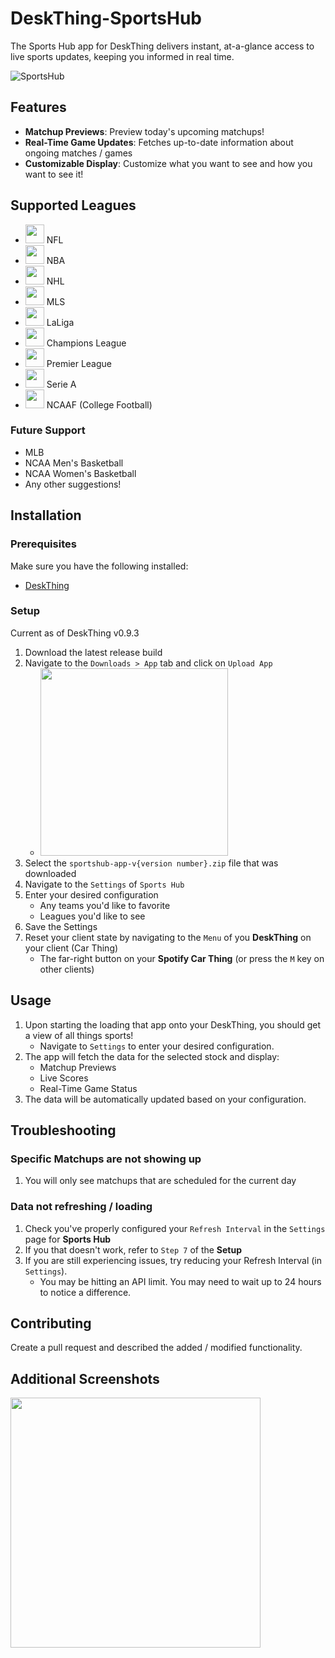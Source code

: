 # DeskThing-SportsHub

The Sports Hub app for DeskThing delivers instant, at-a-glance access to live sports updates, keeping you informed in real time.

![SportsHub](https://github.com/user-attachments/assets/dc20ef98-05e3-4b3b-b6bd-45f079fd9d16)

## Features

- **Matchup Previews**: Preview today's upcoming matchups!
- **Real-Time Game Updates**: Fetches up-to-date information about ongoing matches / games
- **Customizable Display**: Customize what you want to see and how you want to see it!

## Supported Leagues

- <img src="https://github.com/user-attachments/assets/d1a3b2a7-1192-4b9e-8fb6-afdb9a0c7223" height="30" /> NFL
- <img src="https://github.com/user-attachments/assets/82fccb6d-1864-4f0d-bbf9-6bed407fe8c5" height="30" /> NBA
- <img src="https://github.com/user-attachments/assets/a5cd4efb-ce0e-4881-8454-05edaeb0eaf5" height="30" /> NHL
- <img src="https://github.com/user-attachments/assets/ecc7785f-9a30-4a17-a1d4-05caeb361519" height="30" /> MLS
- <img src="https://github.com/user-attachments/assets/4e3e45c8-771d-44e1-a7fc-7b90de497f12" height="30" /> LaLiga
- <img src="https://github.com/user-attachments/assets/efdf40fb-0aed-4696-b22d-8d667fa0b4ad" height="30" /> Champions League
- <img src="" height="30" /> Premier League
- <img src="https://github.com/user-attachments/assets/9986607c-1529-4a76-b662-e86f23754fc7" height="30" /> Serie A
- <img src="https://github.com/user-attachments/assets/2f16c5b3-449e-4ad6-aeaa-ca5eb90a719b" height="30" /> NCAAF (College Football)

### Future Support

- MLB
- NCAA Men's Basketball
- NCAA Women's Basketball
- Any other suggestions!

## Installation

### Prerequisites

Make sure you have the following installed:

- [DeskThing](https://deskthing.app/)

### Setup

Current as of DeskThing v0.9.3

1. Download the latest release build
2. Navigate to the `Downloads > App` tab and click on `Upload App`
   - <img src="https://github.com/user-attachments/assets/7da9db21-64c5-4c55-898a-de97b9e6f1c1" height="300" />
3. Select the `sportshub-app-v{version number}.zip` file that was downloaded
4. Navigate to the `Settings` of `Sports Hub`
5. Enter your desired configuration
   - Any teams you'd like to favorite
   - Leagues you'd like to see
6. Save the Settings
7. Reset your client state by navigating to the `Menu` of you **DeskThing** on your client (Car Thing)
   - The far-right button on your **Spotify Car Thing** (or press the `M` key on other clients)

## Usage

1. Upon starting the loading that app onto your DeskThing, you should get a view of all things sports!
   - Navigate to `Settings` to enter your desired configuration.
2. The app will fetch the data for the selected stock and display:
   - Matchup Previews
   - Live Scores
   - Real-Time Game Status
3. The data will be automatically updated based on your configuration.

## Troubleshooting

### Specific Matchups are not showing up

1. You will only see matchups that are scheduled for the current day

### Data not refreshing / loading

1. Check you've properly configured your `Refresh Interval` in the `Settings` page for **Sports Hub**
2. If you that doesn't work, refer to `Step 7` of the **Setup**
3. If you are still experiencing issues, try reducing your Refresh Interval (in `Settings`).
   - You may be hitting an API limit. You may need to wait up to 24 hours to notice a difference.

## Contributing

Create a pull request and described the added / modified functionality.

## Additional Screenshots

<img src="https://github.com/user-attachments/assets/3616ad01-20b0-4aec-8f84-62d972ce6f0f" height="400" />
